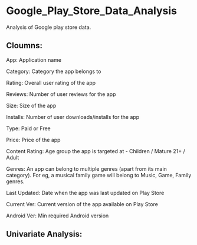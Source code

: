 # Google_Play_Store_Data_Analysis
Analysis of Google play store data.
## Cloumns:
  App: Application name
  
  Category: Category the app belongs to
  
  Rating: Overall user rating of the app
  
  Reviews: Number of user reviews for the app
  
  Size: Size of the app
  
  Installs: Number of user downloads/installs for the app
  
  Type: Paid or Free
  
  Price: Price of the app
  
  Content Rating: Age group the app is targeted at - Children / Mature 21+ / Adult
  
  Genres: An app can belong to multiple genres (apart from its main category). For eg, a musical family game will belong to Music, Game, Family genres.
  
  Last Updated: Date when the app was last updated on Play Store
  
  Current Ver: Current version of the app available on Play Store
  
  Android Ver: Min required Android version
  
## Univariate Analysis:
